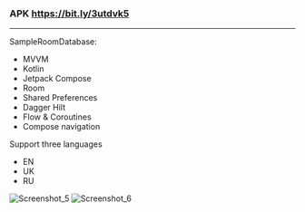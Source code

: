 ### APK https://bit.ly/3utdvk5
<hr>

<summary>SampleRoomDatabase:</summary>
<p></p>
<ul> 
  <li>MVVM</li>
  <li>Kotlin</li>
  <li>Jetpack Compose</li>
  <li>Room</li>
  <li>Shared Preferences</li>
  <li>Dagger Hilt</li>
  <li>Flow & Coroutines</li>
  <li>Compose navigation</li>
</ul>

<summary>Support three languages</summary>
<p></p>
 <ul>
   <li>EN</li>
   <li>UK</li>
   <li>RU</li>
 </ul>

![Screenshot_5](https://github.com/MaxYablochkin/SampleRoomDatabase/assets/102767277/10084b55-64db-4888-ab52-10e13e43655b)
![Screenshot_6](https://github.com/MaxYablochkin/SampleRoomDatabase/assets/102767277/282233fc-95ab-4c35-8313-c1a55bde6da6)
